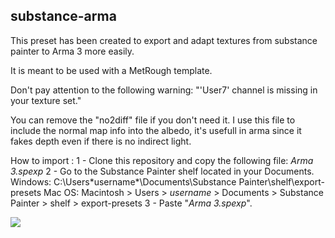 ## substance-arma

This preset has been created to export and adapt textures from substance painter to Arma 3 more easily. 

It is meant to be used with a MetRough template.

Don't pay attention to the following warning: "'User7' channel is missing in your texture set."

You can remove the "no2diff" file if you don't need it. I use this file to include the normal map info into the albedo, it's usefull in arma since it fakes depth even if there is no indirect light. 


How to import :
1 - Clone this repository and copy the following file: *Arma 3.spexp*
2 - Go to the Substance Painter shelf located in your Documents.
    Windows: C:\Users\*username*\Documents\Substance Painter\shelf\export-presets
    Mac OS: Macintosh > Users > *username* > Documents > Substance Painter > shelf > export-presets
3 - Paste "*Arma 3.spexp*".


<img src="https://cdn.discordapp.com/attachments/547997340288548874/763912413862821898/exemple.jpg">


